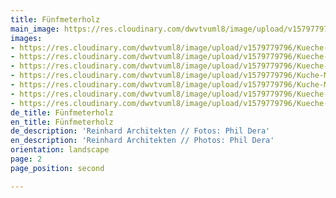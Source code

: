 ```yaml
---
title: Fünfmeterholz
main_image: https://res.cloudinary.com/dwvtvuml8/image/upload/v1579779796/Kueche-Mittelblock-Dachgeschoss-holz_ec8xfk.jpg
images:
- https://res.cloudinary.com/dwvtvuml8/image/upload/v1579779796/Kueche-Mittelblock-Dachgeschoss-holz_ec8xfk.jpg
- https://res.cloudinary.com/dwvtvuml8/image/upload/v1579779796/Kueche-Mittelblock-Dachgeschoss-holz-schwarz_rr5yrt.jpg
- https://res.cloudinary.com/dwvtvuml8/image/upload/v1579779796/Kueche-Kochinsel-Dachgeschoss-hochwertig_xa9zvf.jpg
- https://res.cloudinary.com/dwvtvuml8/image/upload/v1579779796/Kuche-Mittelblock-Dachgeschoss-holz_inalhx.jpg
- https://res.cloudinary.com/dwvtvuml8/image/upload/v1579779796/Kuche-Mittelblock-armatur-spuele_tunmpt.jpg
- https://res.cloudinary.com/dwvtvuml8/image/upload/v1579779796/Kueche-holz-Eiche-massiv-geoelt_njqjod.jpg
- https://res.cloudinary.com/dwvtvuml8/image/upload/v1579779796/Kueche-Schublaeden-Eiche-massiv-geoelt_dclr9t.jpg
de_title: Fünfmeterholz
en_title: Fünfmeterholz
de_description: 'Reinhard Architekten // Fotos: Phil Dera'
en_description: 'Reinhard Architekten // Photos: Phil Dera'
orientation: landscape
page: 2
page_position: second

---
```


